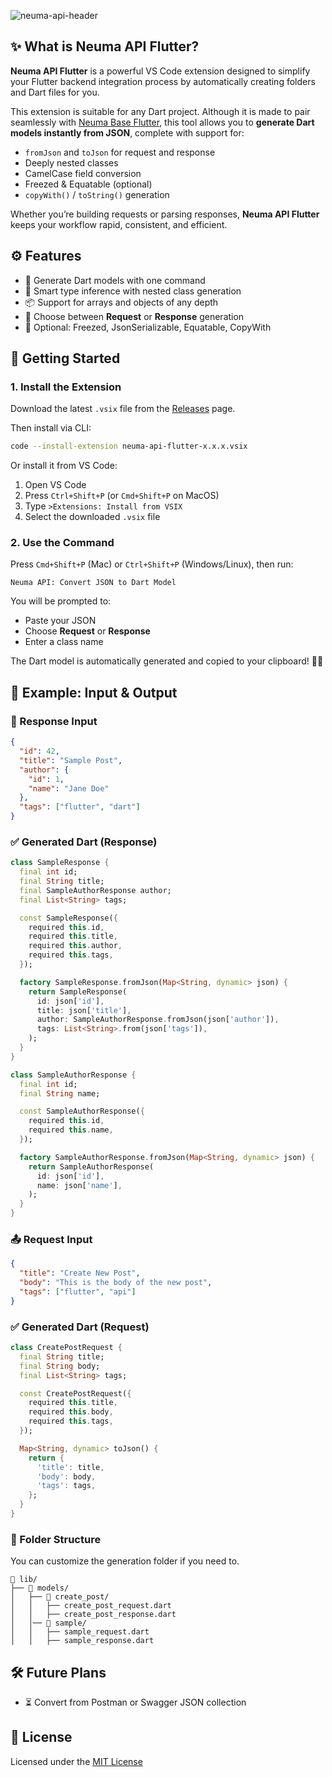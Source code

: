 ![neuma-api-header](https://res.cloudinary.com/dp3fqnmmg/image/upload/v1752945996/GitHub_-_Neuma_API_Flutter_wdopwi.png)

## ✨ What is Neuma API Flutter?

**Neuma API Flutter** is a powerful VS Code extension designed to simplify your Flutter backend integration process by automatically creating folders and Dart files for you.

This extension is suitable for any Dart project. Although it is made to pair seamlessly with [Neuma Base Flutter](https://github.com/abelherl/neuma-base-flutter), this tool allows you to **generate Dart models instantly from JSON**, complete with support for:

* `fromJson` and `toJson` for request and response
* Deeply nested classes
* CamelCase field conversion
* Freezed & Equatable (optional)
* ```copyWith()``` / ```toString()``` generation

Whether you’re building requests or parsing responses, **Neuma API Flutter** keeps your workflow rapid, consistent, and efficient.

## ⚙️ Features

* 🔧 Generate Dart models with one command
* 🧠 Smart type inference with nested class generation
* 📦 Support for arrays and objects of any depth
* 🎯 Choose between **Request** or **Response** generation
* 🧩 Optional: Freezed, JsonSerializable, Equatable, CopyWith

## 🚀 Getting Started
### 1. Install the Extension
Download the latest `.vsix` file from the [Releases](https://github.com/abelherl/neuma-api-flutter/releases) page. 

Then install via CLI:
```bash
code --install-extension neuma-api-flutter-x.x.x.vsix
```

Or install it from VS Code:
1. Open VS Code
2. Press ```Ctrl+Shift+P``` (or ```Cmd+Shift+P``` on MacOS)
3. Type ```>Extensions: Install from VSIX```
4. Select the downloaded ```.vsix``` file

### 2. Use the Command
Press `Cmd+Shift+P` (Mac) or `Ctrl+Shift+P` (Windows/Linux), then run:

```
Neuma API: Convert JSON to Dart Model
```

You will be prompted to:

* Paste your JSON
* Choose **Request** or **Response**
* Enter a class name

The Dart model is automatically generated and copied to your clipboard! 🥳✨

## 📄 Example: Input & Output

### 🔁 Response Input
```json
{
  "id": 42,
  "title": "Sample Post",
  "author": {
    "id": 1,
    "name": "Jane Doe"
  },
  "tags": ["flutter", "dart"]
}
```

### ✅ Generated Dart (Response)
```dart
class SampleResponse {
  final int id;
  final String title;
  final SampleAuthorResponse author;
  final List<String> tags;

  const SampleResponse({
    required this.id,
    required this.title,
    required this.author,
    required this.tags,
  });

  factory SampleResponse.fromJson(Map<String, dynamic> json) {
    return SampleResponse(
      id: json['id'],
      title: json['title'],
      author: SampleAuthorResponse.fromJson(json['author']),
      tags: List<String>.from(json['tags']),
    );
  }
}

class SampleAuthorResponse {
  final int id;
  final String name;

  const SampleAuthorResponse({
    required this.id,
    required this.name,
  });

  factory SampleAuthorResponse.fromJson(Map<String, dynamic> json) {
    return SampleAuthorResponse(
      id: json['id'],
      name: json['name'],
    );
  }
}
```

### 📤 Request Input
```json
{
  "title": "Create New Post",
  "body": "This is the body of the new post",
  "tags": ["flutter", "api"]
}
```

### ✅ Generated Dart (Request)
```dart
class CreatePostRequest {
  final String title;
  final String body;
  final List<String> tags;

  const CreatePostRequest({
    required this.title,
    required this.body,
    required this.tags,
  });

  Map<String, dynamic> toJson() {
    return {
      'title': title,
      'body': body,
      'tags': tags,
    };
  }
}
```

### 📁 Folder Structure

You can customize the generation folder if you need to.

```
📁 lib/
├── 📁 models/
│   ├── 📁 create_post/
│   │   ├── create_post_request.dart
│   │   ├── create_post_response.dart
│   │── 📁 sample/
│   │   ├── sample_request.dart
│   │   ├── sample_response.dart
```

## 🛠️ Future Plans
* ⏳ Convert from Postman or Swagger JSON collection


## 📄 License
Licensed under the [MIT License](./LICENSE)
